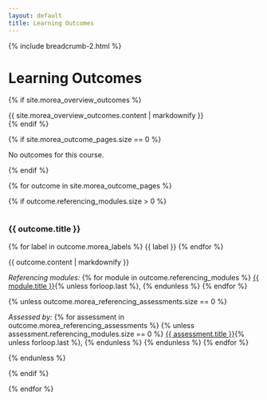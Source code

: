 ```yaml
---
layout: default
title: Learning Outcomes
---
```

{% include breadcrumb-2.html %}

<div class="container">
  <h1>Learning Outcomes</h1>
</div>

{% if site.morea_overview_outcomes %}
<div class="container">
  {{ site.morea_overview_outcomes.content | markdownify }}
</div>
{% endif %}

{% if site.morea_outcome_pages.size == 0 %}
<div class="container">
  <p>No outcomes for this course.</p>
</div>
{% endif %}


{% for outcome in site.morea_outcome_pages %}

{% if outcome.referencing_modules.size > 0 %}

<div class="{% cycle 'section-background-1', 'section-background-2' %}">
  <div class="container">
    <a style="padding-top: 50px; margin-top: -50px; display: table-caption;" name="{{ outcome.morea_id }}"></a><h3>{{ outcome.title }}</h3>
    <p>
      {% for label in outcome.morea_labels %}
         <span class="badge">{{ label }}</span>
      {% endfor %}
    </p>
    {{ outcome.content | markdownify }}
    <p>
    <em>Referencing modules:</em>
    {% for module in outcome.referencing_modules %}
      <a href="../modules/{{ module.morea_id }}">{{ module.title }}</a>{% unless forloop.last %}, {% endunless %}
    {% endfor %}
    </p>
    {% unless outcome.morea_referencing_assessments.size == 0 %}
       <p>
        <em>Assessed by:</em>
        {% for assessment in outcome.morea_referencing_assessments %}
          {% unless assessment.referencing_modules.size == 0 %}
            <a href="../assessments/#{{ assessment.morea_id }}">{{ assessment.title }}</a>{% unless forloop.last %}, {% endunless %}
          {% endunless %}
        {% endfor %}
        </p>
    {% endunless %}

  </div>
</div>

{% endif %}

{% endfor %}



